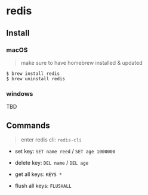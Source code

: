# redis

## Install

### macOS

> make sure to have homebrew installed & updated

```
$ brew install redis
$ brew uninstall redis
```


### windows
TBD

## Commands

> enter redis cli: `redis-cli`

- set key: `SET name reed` / `SET age 1000000`
- delete key: `DEL name` / `DEL age`

- get all keys: `KEYS *`
- flush all keys: `FLUSHALL`



